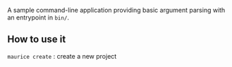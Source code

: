 A sample command-line application providing basic argument parsing with an entrypoint in `bin/`.

## How to use it

`maurice create` : create a new project
